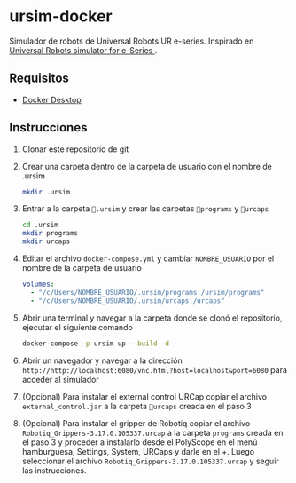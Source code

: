 # ursim-docker

Simulador de robots de Universal Robots UR e-series. Inspirado en [Universal Robots simulator for e-Series
](https://hub.docker.com/r/universalrobots/ursim_e-series).

## Requisitos

- [Docker Desktop](https://www.docker.com/products/docker-desktop)

## Instrucciones

1. Clonar este repositorio de git

2. Crear una carpeta dentro de la carpeta de usuario con el nombre de .ursim

   ```bash
   mkdir .ursim
   ```

3. Entrar a la carpeta `📂.ursim` y crear las carpetas `📂programs` y `📂urcaps`

   ```bash
   cd .ursim
   mkdir programs
   mkdir urcaps
   ```

4. Editar el archivo `docker-compose.yml` y cambiar `NOMBRE_USUARIO` por el nombre de la carpeta de usuario

   ```yaml
   volumes:
     - "/c/Users/NOMBRE_USUARIO/.ursim/programs:/ursim/programs"
     - "/c/Users/NOMBRE_USUARIO/.ursim/urcaps:/urcaps"
   ```

5. Abrir una terminal y navegar a la carpeta donde se clonó el repositorio, ejecutar el siguiente comando

   ```bash
   docker-compose -p ursim up --build -d
   ```

6. Abrir un navegador y navegar a la dirección `http://http://localhost:6080/vnc.html?host=localhost&port=6080` para acceder al simulador

7. (Opcional) Para instalar el external control URCap copiar el archivo `external_control.jar` a la carpeta `📂urcaps` creada en el paso 3

8. (Opcional) Para instalar el gripper de Robotiq copiar el archivo `Robotiq_Grippers-3.17.0.105337.urcap` a la carpeta `programs` creada en el paso 3 y proceder a instalarlo desde el PolyScope en el menú hamburguesa, Settings, System, URCaps y darle en el +. Luego seleccionar el archivo `Robotiq_Grippers-3.17.0.105337.urcap` y seguir las instrucciones.
